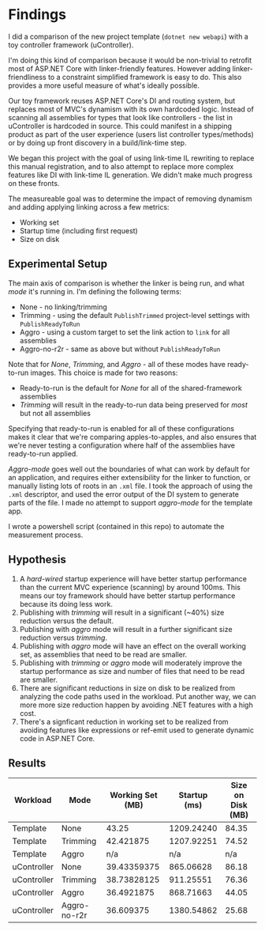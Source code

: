 # Findings

I did a comparison of the new project template (`dotnet new webapi`) with a toy controller framework (uController). 

I'm doing this kind of comparison because it would be non-trivial to retrofit most of ASP.NET Core with linker-friendly features. However adding linker-friendliness to a constraint simplified framework is easy to do. This also provides a more useful measure of what's ideally possible. 

Our toy framework reuses ASP.NET Core's DI and routing system, but replaces most of MVC's dynamism with its own hardcoded logic. Instead of scanning all assemblies for types that look like controllers - the list in uController is hardcoded in source. This could manifest in a shipping product as part of the user experience (users list controller types/methods) or by doing up front discovery in a build/link-time step.

We began this project with the goal of using link-time IL rewriting to replace this manual registration, and to also attempt to replace more complex features like DI with link-time IL generation. We didn't make much progress on these fronts.

The measureable goal was to determine the impact of removing dynamism and adding applying linking across a few metrics:
- Working set
- Startup time (including first request)
- Size on disk

## Experimental Setup

The main axis of comparison is whether the linker is being run, and what *mode* it's running in. I'm defining the following terms:
- None - no linking/trimming
- Trimming - using the default `PublishTrimmed` project-level settings with `PublishReadyToRun`
- Aggro - using a custom target to set the link action to `link` for all assemblies
- Aggro-no-r2r - same as above but without `PublishReadyToRun`

Note that for *None*, *Trimming*, and *Aggro* - all of these modes have ready-to-run images. This choice is made for two reasons:
- Ready-to-run is the default for *None* for all of the shared-framework assemblies
- *Trimming* will result in the ready-to-run data being preserved for *most* but not all assemblies

Specifying that ready-to-run is enabled for all of these configurations makes it clear that we're comparing apples-to-apples, and also ensures that we're never testing a configuration where half of the assemblies have ready-to-run applied.

*Aggro-mode* goes well out the boundaries of what can work by default for an application, and requires either extensibility for the linker to function, or manually listing lots of roots in an `.xml` file. I took the approach of using the `.xml` descriptor, and used the error output of the DI system to generate parts of the file. I made no attempt to support *aggro-mode* for the template app.

I wrote a powershell script (contained in this repo) to automate the measurement process.

## Hypothesis

1. A *hard-wired* startup experience will have better startup performance than the current MVC experience (scanning) by around 100ms. This means our toy framework should have better startup performance because its doing less work.
2. Publishing with *trimming* will result in a significant (~40%) size reduction versus the default.
3. Publishing with *aggro* mode will result in a further significant size reduction versus *trimming*.
4. Publishing with *aggro* mode will have an effect on the overall working set, as assemblies that need to be read are smaller.
5. Publishing with *trimming* or *aggro* mode will moderately improve the startup performance as size and number of files that need to be read are smaller.
6. There are significant reductions in size on disk to be realized from analyzing the code paths used in the workload. Put another way, we can more more size reduction happen by avoiding .NET features with a high cost.
7. There's a signficant reduction in working set to be realized from avoiding features like expressions or ref-emit used to generate dynamic code in ASP.NET Core.

## Results

| Workload    | Mode         | Working Set (MB) | Startup (ms) | Size on Disk (MB) |
|-------------|--------------|------------------|--------------|-------------------|
| Template    | None         | 43.25            | 1209.24240   | 84.35             |
| Template    | Trimming     | 42.421875        | 1207.92251   | 74.52             |
| Template    | Aggro        | n/a              | n/a          | n/a               |
| uController | None         | 39.43359375      | 865.06628    | 86.18             |
| uController | Trimming     | 38.73828125      | 911.25551    | 76.36             |
| uController | Aggro        | 36.4921875       | 868.71663    | 44.05             |
| uController | Aggro-no-r2r | 36.609375        | 1380.54862   | 25.68             |
##